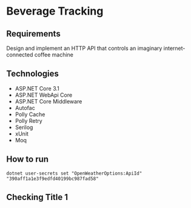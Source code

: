 # Beverage Tracking

## Requirements

Design and implement an HTTP API that controls an imaginary internet-connected coffee machine


## Technologies

- ASP.NET Core 3.1
- ASP.NET WebApi Core
- ASP.NET Core Middleware
- Autofac
- Polly Cache
- Polly Retry
- Serilog
- xUnit
- Moq

## How to run
```
dotnet user-secrets set "OpenWeatherOptions:ApiId" "390aff1a1e3f9edfd40199bc987fad58"
```

## Checking Title 1